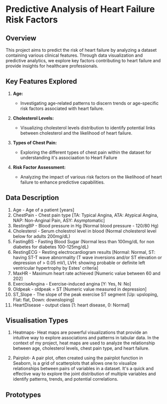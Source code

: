# Predictive Analysis of Heart Failure Risk Factors 

## Overview
This project aims to predict the risk of heart failure by analyzing a dataset containing various clinical features. Through data visualization and predictive analytics, we explore key factors contributing to heart failure and provide insights for healthcare professionals.

## Key Features Explored
1. **Age:**
   - Investigating age-related patterns to discern trends or age-specific risk factors associated with heart failure.

2. **Cholesterol Levels:**
   - Visualizing cholesterol levels distribution to identify potential links between cholesterol and the likelihood of heart failure.

3. **Types of Chest Pain:**
   - Exploring the different types of chest pain within the dataset for understanding it's associaation to Heart Failure

4. **Risk Factor Assessment:**
   - Analyzing the impact of various risk factors on the likelihood of heart failure to enhance predictive capabilities.

## Data Description

1. Age -	Age of a patient [years]
2. ChestPain -	Chest pain type [TA: Typical Angina, ATA: Atypical Angina, NAP: Non-Anginal Pain, ASY: Asymptomatic]
3. RestingBP -	Blood pressure in Hg (Normal blood pressure - 120/80 Hg)
4. Cholesterol -	Serum cholestrol level in blood (Normal cholesterol level below for adults 200mg/dL)
5. FastingBS -	Fasting Blood Sugar (Normal less than 100mg/dL for non diabetes for diabetes 100-125mg/dL)
6. RestingECG -	Resting electrocardiogram results [Normal: Normal, ST: having ST-T wave abnormality (T wave inversions   and/or ST elevation or depression of > 0.05 mV), LVH: showing probable or definite left ventricular hypertrophy by Estes' criteria]
7. MaxHR -	Maximum heart rate achieved [Numeric value between 60 and 202]
8. ExerciseAngina -	Exercise-induced angina [Y: Yes, N: No]
9. Oldpeak -	oldpeak = ST [Numeric value measured in depression]
10. ST_Slope -	The slope of the peak exercise ST segment [Up: upsloping, Flat: flat, Down: downsloping]
11. HeartDisease -	output class [1: heart disease, 0: Normal]

## Visualisation Types
1. Heatmaps- Heat maps are powerful visualizations that provide an intuitive way to explore associations and patterns in tabular data. In the context of my project, heat maps are used to analyze the relationship between age, cholesterol levels, chest pain type, and heart failure.

2. Pairplot- A pair plot, often created using the pairplot function in Seaborn, is a grid of scatterplots that allows one to visualize relationships between pairs of variables in a dataset. It's a quick and effective way to explore the joint distribution of multiple variables and identify patterns, trends, and potential correlations.

## Prototypes
